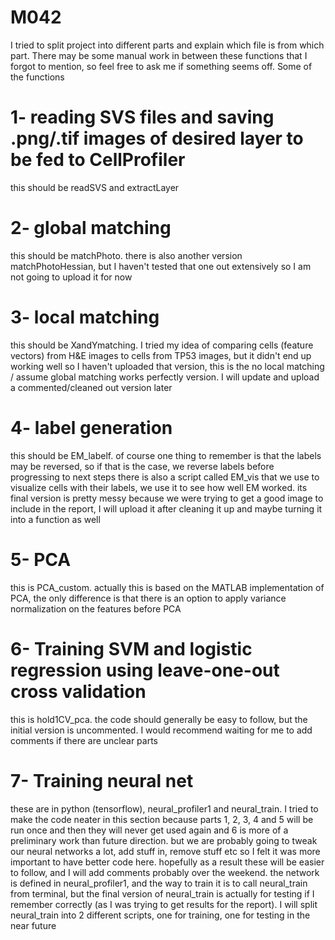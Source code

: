 # M042
I tried to split project into different parts and explain which file is from which part. There may be some manual work in between these functions that I forgot to mention, so feel free to ask me if something seems off. Some of the functions
# 1- reading SVS files and saving .png/.tif images of desired layer to be fed to CellProfiler
this should be readSVS and extractLayer
# 2- global matching
this should be matchPhoto. there is also another version matchPhotoHessian, but I haven't tested that one out extensively so I am not going to upload it for now
# 3- local matching
this should be XandYmatching. I tried my idea of comparing cells (feature vectors) from H&E images to cells from TP53 images, but it didn't end up working well so I haven't uploaded that version, this is the no local matching / assume global matching works perfectly version. I will update and upload a commented/cleaned out version later
# 4- label generation
this should be EM_labelf. of course one thing to remember is that the labels may be reversed, so if that is the case, we reverse labels before progressing to next steps
there is also a script called EM_vis that we use to visualize cells with their labels, we use it to see how well EM worked. its final version is pretty messy because we were trying to get a good image to include in the report, I will upload it after cleaning it up and maybe turning it into a function as well
# 5- PCA
this is PCA_custom. actually this is based on the MATLAB implementation of PCA, the only difference is that there is an option to apply variance normalization on the features before PCA
# 6- Training SVM and logistic regression using leave-one-out cross validation
this is hold1CV_pca. the code should generally be easy to follow, but the initial version is uncommented. I would recommend waiting for me to add comments if there are unclear parts
# 7- Training neural net
these are in python (tensorflow), neural_profiler1 and neural_train.  I tried to make the code neater in this section because parts 1, 2, 3, 4 and 5 will be run once and then they will never get used again and 6 is more of a preliminary work than future direction. but we are probably going to tweak our neural networks a lot, add stuff in, remove stuff etc so I felt it was more important to have better code here. hopefully as a result these will be easier to follow, and I will add comments probably over the weekend. the network is defined in neural_profiler1, and the way to train it is to call neural_train from terminal, but the final version of neural_train is actually for testing if I remember correctly (as I was trying to get results for the report). I will split neural_train into 2 different scripts, one for training, one for testing in the near future
